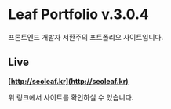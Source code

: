 # Leaf Portfolio v.3.0.4

프론트엔드 개발자 서환주의 포트폴리오 사이트입니다.

## Live

**[http://seoleaf.kr](http://seoleaf.kr)**

위 링크에서 사이트를 확인하실 수 있습니다.